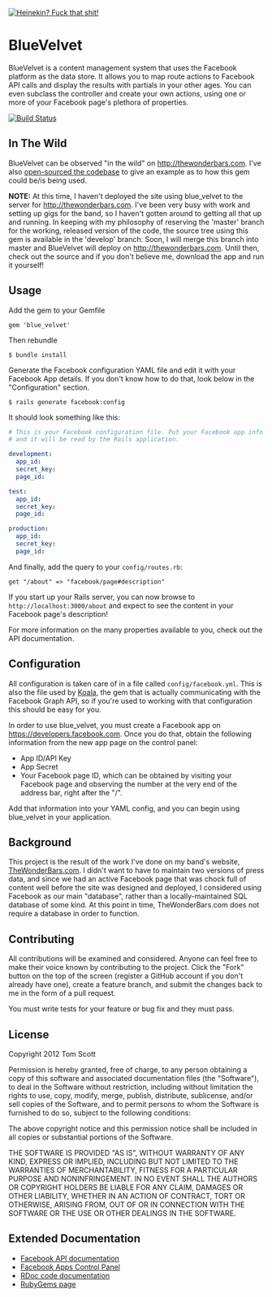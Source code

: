 [![Heinekin? Fuck that shit!](https://sphotos-a.xx.fbcdn.net/hphotos-prn1/552344_137798096358473_725002513_n.jpg)](http://www.youtube.com/watch?v=snhiofL2Rh4)

# BlueVelvet

BlueVelvet is a content management system that uses the Facebook
platform as the data store. It allows you to map route actions to
Facebook API calls and display the results with partials in your other
ages. You can even subclass the controller and create your own actions,
using one or more of your Facebook page's plethora of properties.

[![Build Status](https://secure.travis-ci.org/tubbo/blue_velvet.png?branch=master)](http://travis-ci.org/tubbo/blue_velvet)

## In The Wild

BlueVelvet can be observed "in the wild" on <http://thewonderbars.com>.
I've also [open-sourced the
codebase](https://github.com/tubbo/thewonderbars.com/tree/develop) to
give an example as to how this gem could be/is being used.

**NOTE:** At this time, I haven't deployed the site using blue_velvet to
the server for <http://thewonderbars.com>. I've been very busy with work
and setting up gigs for the band, so I haven't gotten around to getting
all that up and running. In keeping with my philosophy of reserving the
'master' branch for the working, released version of the code, the
source tree using this gem is available in the 'develop' branch. Soon, I
will merge this branch into master and BlueVelvet will deploy on
<http://thewonderbars.com>. Until then, check out the source and if you
don't believe me, download the app and run it yourself!

## Usage

Add the gem to your Gemfile

    gem 'blue_velvet'

Then rebundle

    $ bundle install

Generate the Facebook configuration YAML file and edit it with your
Facebook App details. If you don't know how to do that, look below
in the "Configuration" section.

    $ rails generate facebook:config

It should look something like this:

```yaml
# This is your Facebook configuration file. Put your Facebook app info in this file
# and it will be read by the Rails application.

development:
  app_id:
  secret_key:
  page_id:

test:
  app_id:
  secret_key:
  page_id:

production:
  app_id:
  secret_key:
  page_id:
```

And finally, add the query to your `config/routes.rb`:

    get "/about" => "facebook/page#description"

If you start up your Rails server, you can now browse to
`http://localhost:3000/about` and expect to see the content in your
Facebook page's description!

For more information on the many properties available to you, check out
the API documentation.

## Configuration

All configuration is taken care of in a file called
`config/facebook.yml`. This is also the file used by 
[Koala](https://github.com/arsduo/koala), the gem that is actually 
communicating with the Facebook Graph API, so if you're used
to working with that configuration this should be easy for you.

In order to use blue_velvet, you must create a Facebook app on
<https://developers.facebook.com>. Once you do that, obtain the
following information from the new app page on the control panel:

- App ID/API Key
- App Secret
- Your Facebook page ID, which can be obtained by visiting your Facebook page and observing the number at the very end of the address bar, right after the "/".

Add that information into your YAML config, and you can begin using
blue_velvet in your application.

## Background

This project is the result of the work I've done on my band's website,
[TheWonderBars.com](http://thewonderbars.com). I didn't want to have to
maintain two versions of press data, and since we had an active Facebook
page that was chock full of content well before the site was designed and 
deployed, I considered using Facebook as our main "database", rather
than a locally-maintained SQL database of some kind. At this point in
time, TheWonderBars.com does not require a database in order to
function.

## Contributing

All contributions will be examined and considered. Anyone can feel free
to make their voice known by contributing to the project. Click the
"Fork" button on the top of the screen (register a GitHub account if you
don't already have one), create a feature branch, and submit the changes
back to me in the form of a pull request.

You must write tests for your feature or bug fix and they must pass.

## License

Copyright 2012 Tom Scott

Permission is hereby granted, free of charge, to any person obtaining
a copy of this software and associated documentation files (the
"Software"), to deal in the Software without restriction, including
without limitation the rights to use, copy, modify, merge, publish,
distribute, sublicense, and/or sell copies of the Software, and to
permit persons to whom the Software is furnished to do so, subject to
the following conditions:

The above copyright notice and this permission notice shall be
included in all copies or substantial portions of the Software.

THE SOFTWARE IS PROVIDED "AS IS", WITHOUT WARRANTY OF ANY KIND,
EXPRESS OR IMPLIED, INCLUDING BUT NOT LIMITED TO THE WARRANTIES OF
MERCHANTABILITY, FITNESS FOR A PARTICULAR PURPOSE AND
NONINFRINGEMENT. IN NO EVENT SHALL THE AUTHORS OR COPYRIGHT HOLDERS BE
LIABLE FOR ANY CLAIM, DAMAGES OR OTHER LIABILITY, WHETHER IN AN ACTION
OF CONTRACT, TORT OR OTHERWISE, ARISING FROM, OUT OF OR IN CONNECTION
WITH THE SOFTWARE OR THE USE OR OTHER DEALINGS IN THE SOFTWARE.

## Extended Documentation

- [Facebook API documentation](https://developers.facebook.com)
- [Facebook Apps Control Panel](https://developers.facebook.com/apps)
- [RDoc code documentation](http://rdoc.info/github/tubbo/blue_velvet/master/frames)
- [RubyGems page](https://rubygems.org/gems/blue_velvet)
